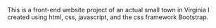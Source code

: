 This is a front-end website project of an actual small town in Virginia I created using html, css, javascript, and the css framework Bootstrap.
